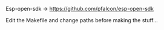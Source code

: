 Esp-open-sdk -> https://github.com/pfalcon/esp-open-sdk

Edit the Makefile and change paths before making the stuff...


